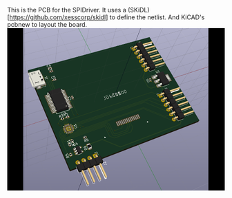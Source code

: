 This is the PCB for the SPIDriver.
It uses a (SKiDL)[https://github.com/xesscorp/skidl] to define the netlist.
And KiCAD's pcbnew to layout the board.
![pcbnew](/images/render.png)

